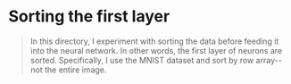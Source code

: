 # Sorting the first layer 

> In this directory, I experiment with sorting the data before feeding it into the neural network. In other words, the first layer of neurons are sorted. Specifically, I use the MNIST dataset and sort by row array--not the entire image.
